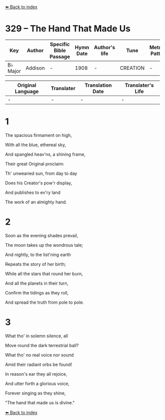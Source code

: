 [⬅️ Back to index](../README.md)

# 329 – The Hand That Made Us

Key | Author   | Specific Bible Passage     |Hymn Date |Author's life |Tune |Metrical Pattern   |Composer/Source
-- | --------- | ---------------------------|----------|--------------|-----|-------------------|-------------  
B♭ Major |Addison |- |1908 |- |CREATION |- |Haydn

Original Language | Translater | Translation Date   | Translater's Life  
----------------- | --------- | --------------------|-------------     
\- |- |- |-




# 1

The spacious firmament on high,

With all the blue, ethereal sky,

And spangled heav'ns, a shining frame,

Their great Original proclaim:

Th' unwearied sun, from day to day

Does his Creator's pow'r display,

And publishes to ev'ry land

The work of an almighty hand.



# 2

Soon as the evening shades prevail,

The moon takes up the wondrous tale;

And nightly, to the list'ning earth

Repeats the story of her birth;

While all the stars that round her burn,

And all the planets in their turn,

Confirm the tidings as they roll,

And spread the truth from pole to pole.



# 3

What tho' in solemn silence, all

Move round the dark terrestrial ball?

What tho' no real voice nor sound

Amid their radiant orbs be found!

In reason's ear they all rejoice,

And utter forth a glorious voice,

Forever singing as they shine,

"The hand that made us is divine."

[⬅️ Back to index](../README.md)
